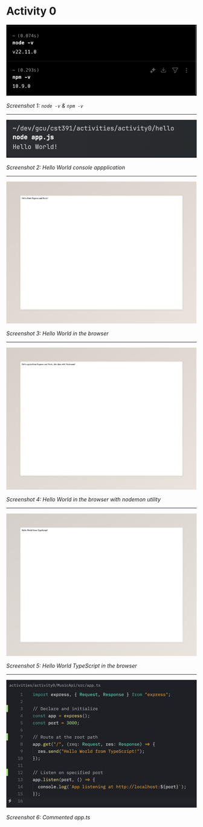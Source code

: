 # Activity 0

![](screenshots/a0s1.png)

*Screenshot 1: `node -v` & `npm -v`*

---

![](screenshots/a0s2.png)

*Screenshot 2: Hello World console appplication*

---

![](screenshots/a0s3.png)

*Screenshot 3: Hello World in the browser*

---

![](screenshots/a0s4.png)

*Screenshot 4: Hello World in the browser with nodemon utility*

---

![](screenshots/a0s5.jpeg)

*Screenshot 5: Hello World TypeScript in the browser*

---

![](screenshots/a0s6.png)

*Screenshot 6: Commented app.ts*
